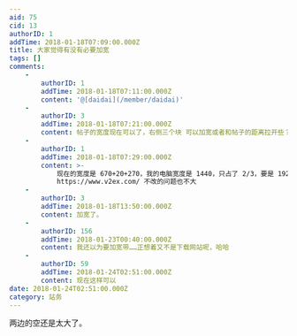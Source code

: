 ```yaml
---
aid: 75
cid: 13
authorID: 1
addTime: 2018-01-18T07:09:00.000Z
title: 大家觉得有没有必要加宽
tags: []
comments:
    -
        authorID: 1
        addTime: 2018-01-18T07:11:00.000Z
        content: '@[daidai](/member/daidai)'
    -
        authorID: 3
        addTime: 2018-01-18T07:21:00.000Z
        content: 帖子的宽度现在可以了，右侧三个块 可以加宽或者和帖子的距离拉开些？
    -
        authorID: 1
        addTime: 2018-01-18T07:29:00.000Z
        content: >-
            现在的宽度是 670+20+270，我的电脑宽度是 1440，只占了 2/3，要是 1920 的宽度只有 1/2。可以参见一下
            https://www.v2ex.com/ 不改的问题也不大
    -
        authorID: 3
        addTime: 2018-01-18T13:50:00.000Z
        content: 加宽了。
    -
        authorID: 156
        addTime: 2018-01-23T00:40:00.000Z
        content: 我还以为要加宽带……正想着又不是下载网站呢，哈哈
    -
        authorID: 59
        addTime: 2018-01-24T02:51:00.000Z
        content: 现在这样可以
date: 2018-01-24T02:51:00.000Z
category: 站务
---
```


两边的空还是太大了。
